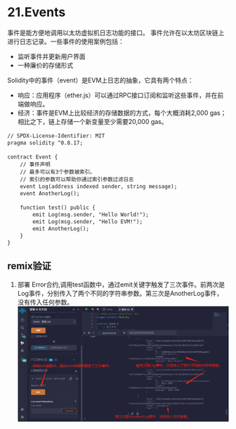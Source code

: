 # 21.Events
事件是能方便地调用以太坊虚拟机日志功能的接口。
事件允许在以太坊区块链上进行日志记录。一些事件的使用案例包括：
* 监听事件并更新用户界面
* 一种廉价的存储形式

Solidity中的事件（event）是EVM上日志的抽象，它具有两个特点：

* 响应：应用程序（ether.js）可以通过RPC接口订阅和监听这些事件，并在前端做响应。
* 经济：事件是EVM上比较经济的存储数据的方式，每个大概消耗2,000 gas；相比之下，链上存储一个新变量至少需要20,000 gas。

```solidity
// SPDX-License-Identifier: MIT
pragma solidity ^0.8.17;

contract Event {
    // 事件声明
    // 最多可以有3个参数被索引。
    // 索引的参数可以帮助你通过索引参数过滤日志
    event Log(address indexed sender, string message);
    event AnotherLog();

    function test() public {
        emit Log(msg.sender, "Hello World!");
        emit Log(msg.sender, "Hello EVM!");
        emit AnotherLog();
    }
}
```

## remix验证
1. 部署 Error合约,调用test函数中，通过emit关键字触发了三次事件。前两次是Log事件，分别传入了两个不同的字符串参数。第三次是AnotherLog事件，没有传入任何参数。
![21-1.jpg](./img/21-1.jpg)